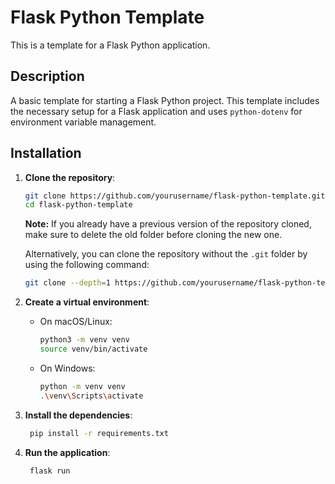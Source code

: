 # Flask Python Template

This is a template for a Flask Python application.

## Description

A basic template for starting a Flask Python project. This template includes the necessary setup for a Flask application and uses `python-dotenv` for environment variable management.

## Installation

1. **Clone the repository**:

   ```sh
   git clone https://github.com/yourusername/flask-python-template.git
   cd flask-python-template
   ```

   **Note:** If you already have a previous version of the repository cloned, make sure to delete the old folder before cloning the new one.

   Alternatively, you can clone the repository without the `.git` folder by using the following command:

   ```sh
   git clone --depth=1 https://github.com/yourusername/flask-python-template.git
   ```

2. **Create a virtual environment**:

   - On macOS/Linux:

     ```sh
     python3 -m venv venv
     source venv/bin/activate
     ```

   - On Windows:

     ```sh
     python -m venv venv
     .\venv\Scripts\activate
     ```

3. **Install the dependencies**:

   ```sh
    pip install -r requirements.txt
    ```

4. **Run the application**:

   ```sh
    flask run
    ```

